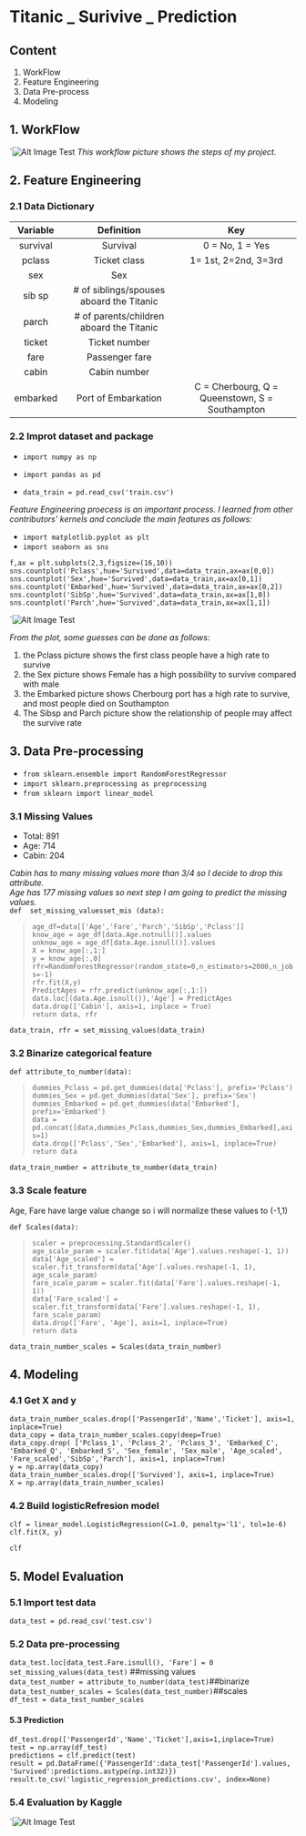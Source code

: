 # Titanic _ Surivive _ Prediction
## Content
1. WorkFlow
2. Feature Engineering
3. Data Pre-process
4. Modeling

## 1. WorkFlow
`![Alt Image Test](README_Pics/workflow.png "Workflow")
_This workflow picture shows the steps of my project._
## 2. Feature Engineering 
### 2.1 Data Dictionary

|Variable|Definition|Key|
|:------:|:--------:|:-:|
|survival|Survival|0 = No, 1 = Yes|
|pclass|Ticket class| 1= 1st, 2=2nd, 3=3rd|
|sex|Sex||
|sib sp|# of siblings/spouses aboard the Titanic|
|parch|# of parents/children aboard the Titanic|
|ticket|Ticket number||
|fare|Passenger fare||
|cabin|Cabin number||
|embarked|Port of Embarkation|C = Cherbourg, Q = Queenstown, S = Southampton||

### 2.2 Improt dataset and package
 * `import numpy as np`  
 * `import pandas as pd`  
 
 * `data_train = pd.read_csv('train.csv')`  

_Feature Engineering proecess is an important process.  I learned from other contributors' kernels and conclude the main features as follows:_

* `import matplotlib.pyplot as plt`
* `import seaborn as sns`

`f,ax = plt.subplots(2,3,figsize=(16,10))`
`sns.countplot('Pclass',hue='Survived',data=data_train,ax=ax[0,0])`
`sns.countplot('Sex',hue='Survived',data=data_train,ax=ax[0,1])`
`sns.countplot('Embarked',hue='Survived',data=data_train,ax=ax[0,2])`
`sns.countplot('SibSp',hue='Survived',data=data_train,ax=ax[1,0])`
`sns.countplot('Parch',hue='Survived',data=data_train,ax=ax[1,1])`

`![Alt Image Test](README_Pics/feature_engineering.png "feature engineering")

_From the plot, some guesses can be done as follows:_  
1. the Pclass picture shows the first class people have a high rate to survive  
2. the Sex picture shows Female has a high possibility to survive compared with male  
3. the Embarked picture shows Cherbourg port has a high rate to survive, and most people died on Southampton  
4. The Sibsp and Parch picture show the relationship of people may affect the survive rate
## 3. Data Pre-processing
* `from sklearn.ensemble import RandomForestRegressor`
* `import sklearn.preprocessing as preprocessing`
* `from sklearn import linear_model`
  
### 3.1 Missing Values
* Total: 891
* Age: 714 
* Cabin: 204  

_Cabin has to many missing values more than 3/4 so I decide to drop this attribute._  
_Age has 177 missing values so next step I am going to predict the missing values._  
`def  set_missing_valuesset_mis (data):`  
>`age_df=data[['Age','Fare','Parch','SibSp','Pclass']]`    
`know_age = age_df[data.Age.notnull()].values`  
`unknow_age = age_df[data.Age.isnull()].values`  
`X = know_age[:,1:]`    
`y = know_age[:,0]`  
`rfr=RandomForestRegressor(random_state=0,n_estimators=2000,n_jobs=-1)`  
`rfr.fit(X,y)`  
`PredictAges = rfr.predict(unknow_age[:,1:])`  
`data.loc[(data.Age.isnull()),'Age'] = PredictAges`  
`data.drop(['Cabin'], axis=1, inplace = True)`  
`return data, rfr`  

`data_train, rfr = set_missing_values(data_train)`  
### 3.2 Binarize categorical feature
`def attribute_to_number(data):`  
>`dummies_Pclass = pd.get_dummies(data['Pclass'], prefix='Pclass')`  
`dummies_Sex = pd.get_dummies(data['Sex'], prefix='Sex')`  
`dummies_Embarked = pd.get_dummies(data['Embarked'], prefix='Embarked')`  
`data = pd.concat([data,dummies_Pclass,dummies_Sex,dummies_Embarked],axis=1)`  
`data.drop(['Pclass','Sex','Embarked'], axis=1, inplace=True)`  
`return data` 

`data_train_number = attribute_to_number(data_train)`
### 3.3 Scale feature
Age, Fare have large value change so i will normalize these values to (-1,1)  

`def Scales(data):`    
>`scaler = preprocessing.StandardScaler()`    
`age_scale_param = scaler.fit(data['Age'].values.reshape(-1, 1))`  
`data['Age_scaled'] = scaler.fit_transform(data['Age'].values.reshape(-1, 1), age_scale_param)`  
`fare_scale_param = scaler.fit(data['Fare'].values.reshape(-1, 1))`  
`data['Fare_scaled'] = scaler.fit_transform(data['Fare'].values.reshape(-1, 1), fare_scale_param)`  
`data.drop(['Fare', 'Age'], axis=1, inplace=True)`  
`return data`  

`data_train_number_scales = Scales(data_train_number)`  
## 4. Modeling
### 4.1 Get X and y
`data_train_number_scales.drop(['PassengerId','Name','Ticket'], axis=1, inplace=True)`  
`data_copy = data_train_number_scales.copy(deep=True)`    
`data_copy.drop(
        ['Pclass_1', 'Pclass_2', 'Pclass_3', 'Embarked_C', 'Embarked_Q', 'Embarked_S', 'Sex_female', 'Sex_male',
         'Age_scaled', 'Fare_scaled','SibSp','Parch'], axis=1, inplace=True)`  
`y = np.array(data_copy)`  
`data_train_number_scales.drop(['Survived'], axis=1, inplace=True)`  
`X = np.array(data_train_number_scales) `  
### 4.2 Build logisticRefresion model
`clf = linear_model.LogisticRegression(C=1.0, penalty='l1', tol=1e-6)`  
`clf.fit(X, y)`     

`clf`
## 5. Model Evaluation
### 5.1 Import test data
`data_test = pd.read_csv('test.csv')`  
### 5.2 Data pre-processing 
`data_test.loc[data_test.Fare.isnull(), 'Fare'] = 0`  
`set_missing_values(data_test)` ##missing values  
`data_test_number = attribute_to_number(data_test)`##binarize  
`data_test_number_scales = Scales(data_test_number)`##scales   
`df_test = data_test_number_scales`  
#### 5.3 Prediction 
`df_test.drop(['PassengerId','Name','Ticket'],axis=1,inplace=True)`  
`test = np.array(df_test)`  
`predictions = clf.predict(test)`  
`result = pd.DataFrame({'PassengerId':data_test['PassengerId'].values, 'Survived':predictions.astype(np.int32)})`  
`result.to_csv('logistic_regression_predictions.csv', index=None)`  
### 5.4 Evaluation by Kaggle
`![Alt Image Test](README_Pics/kaggle_scores.png "Kaggle_scores")
